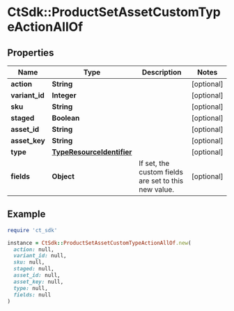 # CtSdk::ProductSetAssetCustomTypeActionAllOf

## Properties

| Name | Type | Description | Notes |
| ---- | ---- | ----------- | ----- |
| **action** | **String** |  | [optional] |
| **variant_id** | **Integer** |  | [optional] |
| **sku** | **String** |  | [optional] |
| **staged** | **Boolean** |  | [optional] |
| **asset_id** | **String** |  | [optional] |
| **asset_key** | **String** |  | [optional] |
| **type** | [**TypeResourceIdentifier**](TypeResourceIdentifier.md) |  | [optional] |
| **fields** | **Object** | If set, the custom fields are set to this new value. | [optional] |

## Example

```ruby
require 'ct_sdk'

instance = CtSdk::ProductSetAssetCustomTypeActionAllOf.new(
  action: null,
  variant_id: null,
  sku: null,
  staged: null,
  asset_id: null,
  asset_key: null,
  type: null,
  fields: null
)
```

